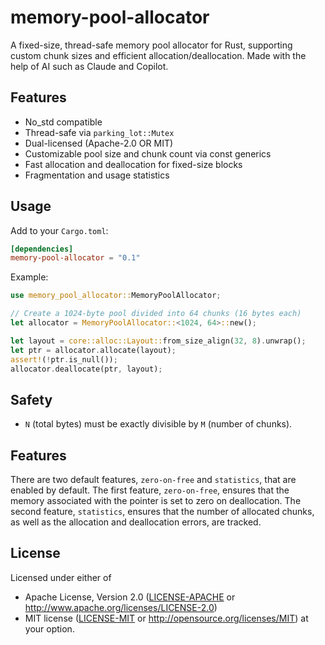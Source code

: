 # memory-pool-allocator

A fixed-size, thread-safe memory pool allocator for Rust, supporting custom chunk sizes and efficient allocation/deallocation. Made with the help of AI such as Claude and Copilot.

## Features
- No_std compatible
- Thread-safe via `parking_lot::Mutex`
- Dual-licensed (Apache-2.0 OR MIT)
- Customizable pool size and chunk count via const generics
- Fast allocation and deallocation for fixed-size blocks
- Fragmentation and usage statistics

## Usage

Add to your `Cargo.toml`:

```toml
[dependencies]
memory-pool-allocator = "0.1"
```

Example:

```rust
use memory_pool_allocator::MemoryPoolAllocator;

// Create a 1024-byte pool divided into 64 chunks (16 bytes each)
let allocator = MemoryPoolAllocator::<1024, 64>::new();

let layout = core::alloc::Layout::from_size_align(32, 8).unwrap();
let ptr = allocator.allocate(layout);
assert!(!ptr.is_null());
allocator.deallocate(ptr, layout);
```

## Safety
- `N` (total bytes) must be exactly divisible by `M` (number of chunks).

## Features
There are two default features, `zero-on-free` and `statistics`, that are enabled by default. The first feature, `zero-on-free`, ensures that the memory associated with the pointer is set to zero on deallocation. The second feature, `statistics`, ensures that the number of allocated chunks, as well as the allocation and deallocation errors, are tracked. 

## License
Licensed under either of
 - Apache License, Version 2.0 ([LICENSE-APACHE](LICENSE-APACHE) or http://www.apache.org/licenses/LICENSE-2.0)
 - MIT license ([LICENSE-MIT](LICENSE-MIT) or http://opensource.org/licenses/MIT)
at your option.
